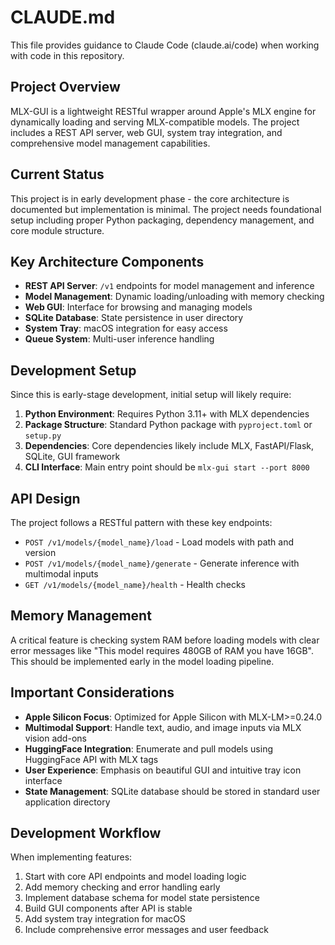 # CLAUDE.md

This file provides guidance to Claude Code (claude.ai/code) when working with code in this repository.

## Project Overview

MLX-GUI is a lightweight RESTful wrapper around Apple's MLX engine for dynamically loading and serving MLX-compatible models. The project includes a REST API server, web GUI, system tray integration, and comprehensive model management capabilities.

## Current Status

This project is in early development phase - the core architecture is documented but implementation is minimal. The project needs foundational setup including proper Python packaging, dependency management, and core module structure.

## Key Architecture Components

- **REST API Server**: `/v1` endpoints for model management and inference
- **Model Management**: Dynamic loading/unloading with memory checking
- **Web GUI**: Interface for browsing and managing models
- **SQLite Database**: State persistence in user directory
- **System Tray**: macOS integration for easy access
- **Queue System**: Multi-user inference handling

## Development Setup

Since this is early-stage development, initial setup will likely require:

1. **Python Environment**: Requires Python 3.11+ with MLX dependencies
2. **Package Structure**: Standard Python package with `pyproject.toml` or `setup.py`
3. **Dependencies**: Core dependencies likely include MLX, FastAPI/Flask, SQLite, GUI framework
4. **CLI Interface**: Main entry point should be `mlx-gui start --port 8000`

## API Design

The project follows a RESTful pattern with these key endpoints:
- `POST /v1/models/{model_name}/load` - Load models with path and version
- `POST /v1/models/{model_name}/generate` - Generate inference with multimodal inputs
- `GET /v1/models/{model_name}/health` - Health checks

## Memory Management

A critical feature is checking system RAM before loading models with clear error messages like "This model requires 480GB of RAM you have 16GB". This should be implemented early in the model loading pipeline.

## Important Considerations

- **Apple Silicon Focus**: Optimized for Apple Silicon with MLX-LM>=0.24.0
- **Multimodal Support**: Handle text, audio, and image inputs via MLX vision add-ons  
- **HuggingFace Integration**: Enumerate and pull models using HuggingFace API with MLX tags
- **User Experience**: Emphasis on beautiful GUI and intuitive tray icon interface
- **State Management**: SQLite database should be stored in standard user application directory

## Development Workflow

When implementing features:
1. Start with core API endpoints and model loading logic
2. Add memory checking and error handling early
3. Implement database schema for model state persistence
4. Build GUI components after API is stable
5. Add system tray integration for macOS
6. Include comprehensive error messages and user feedback